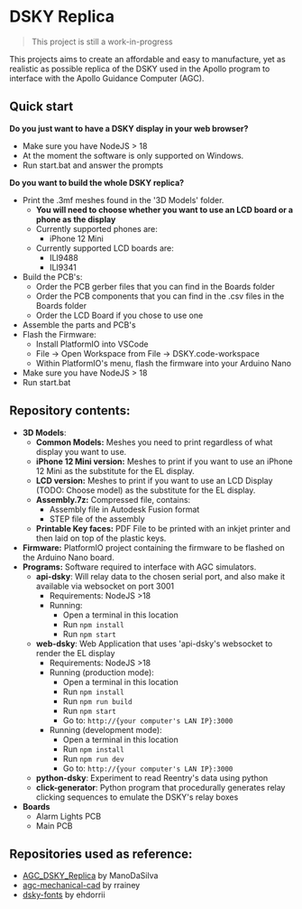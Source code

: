 # DSKY Replica
> This project is still a work-in-progress

This projects aims to create an affordable and easy to manufacture, yet as realistic as possible replica of the DSKY used in the Apollo program to interface with the Apollo Guidance Computer (AGC).

## Quick start

**Do you just want to have a DSKY display in your web browser?**
  - Make sure you have NodeJS > 18
  - At the moment the software is only supported on Windows.
  - Run start.bat and answer the prompts

**Do you want to build the whole DSKY replica?**
  - Print the .3mf meshes found in the '3D Models' folder. 
    - **You will need to choose whether you want to use an LCD board or a phone as the display**
    - Currently supported phones are:
      - iPhone 12 Mini
    - Currently supported LCD boards are:
      - ILI9488
      - ILI9341 
  - Build the PCB's:
    - Order the PCB gerber files that you can find in the Boards folder
    - Order the PCB components that you can find in the .csv files in the Boards folder
    - Order the LCD Board if you chose to use one
  - Assemble the parts and PCB's
  - Flash the Firmware:
    - Install PlatformIO into VSCode
    - File -> Open Workspace from File -> DSKY.code-workspace
    - Within PlatformIO's menu, flash the firmware into your Arduino Nano
  - Make sure you have NodeJS > 18
  - Run start.bat

## Repository contents:
* **3D Models**:
  * **Common Models:** Meshes you need to print regardless of what display you want to use.
  * **iPhone 12 Mini version:** Meshes to print if you want to use an iPhone 12 Mini as the substitute for the EL display.
  * **LCD version:** Meshes to print if you want to use an LCD Display (TODO: Choose model) as the substitute for the EL display.
  * **Assembly.7z:** Compressed file, contains:
    * Assembly file in Autodesk Fusion format
    * STEP file of the assembly
  * **Printable Key faces:** PDF File to be printed with an inkjet printer and then laid on top of the plastic keys.
* **Firmware:** PlatformIO project containing the firmware to be flashed on the Arduino Nano board.
* **Programs:** Software required to interface with AGC simulators.
  * **api-dsky**: Will relay data to the chosen serial port, and also make it available via websocket on port 3001
    * Requirements: NodeJS >18
    * Running: 
      * Open a terminal in this location 
      * Run ``npm install`` 
      * Run ``npm start``
  * **web-dsky**: Web Application that uses 'api-dsky's websocket to render the EL display
    * Requirements: NodeJS >18
    * Running (production mode): 
      * Open a terminal in this location 
      * Run ``npm install``
      * Run ``npm run build``
      * Run ``npm start``
      * Go to: ``http://{your computer's LAN IP}:3000``
    * Running (development mode): 
      * Open a terminal in this location 
      * Run ``npm install``
      * Run ``npm run dev``
      * Go to: ``http://{your computer's LAN IP}:3000``
  * **python-dsky**: Experiment to read Reentry's data using python
  * **click-generator**: Python program that procedurally generates relay clicking sequences to emulate the DSKY's relay boxes
* **Boards**
  * Alarm Lights PCB
  * Main PCB

## Repositories used as reference:
* [AGC_DSKY_Replica](https://github.com/ManoDaSilva/AGC_DSKY_Replica) by ManoDaSilva
* [agc-mechanical-cad](https://github.com/rrainey/agc-mechanical-cad) by rrainey
* [dsky-fonts](https://github.com/ehdorrii/dsky-fonts) by ehdorrii